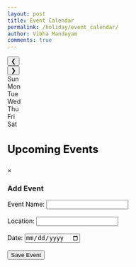 ```yaml
---
layout: post
title: Event Calendar
permalink: /holiday/event_calendar/
author: Vibha Mandayam
comments: true
---
```


<div class="main-content">
    <!-- Calendar on the left -->
    <div class="calendar-container">
        <div class="calendar-header">
            <button id="prev-month">&#10094;</button>
            <div class="month-year" id="month-year"></div>
            <button id="next-month">&#10095;</button>
        </div>
        <div class="calendar-grid">
            <div class="day-name">Sun</div>
            <div class="day-name">Mon</div>
            <div class="day-name">Tue</div>
            <div class="day-name">Wed</div>
            <div class="day-name">Thu</div>
            <div class="day-name">Fri</div>
            <div class="day-name">Sat</div>
        </div>
        <div class="calendar-days" id="calendar-days"></div>
    </div>
    <!-- Sidebar for Upcoming Events on the right -->
    <div class="upcoming-events">
        <h3 style="color: black; font-size: 24px; font-weight: bold;">Upcoming Events</h3>
        <div id="event-list">
            <!-- Event cards will be dynamically populated here -->
        </div>
    </div>
</div>

<!-- Modal for Event Form -->
<div id="eventModal" class="modal">
    <div class="modal-content">
        <span class="close" onclick="closeModal()">&times;</span>
        <h3>Add Event</h3>
        <form id="eventForm">
            <label for="eventName" style="color: black;">Event Name:</label>
            <input type="text" id="eventName" name="eventName" required><br><br>
            <label for="eventLocation" style="color: black;">Location:</label>
            <input type="text" id="eventLocation" name="eventLocation" required><br><br>
            <label for="startDate" style="color: black;">Date:</label>
            <input type="date" id="startDate" name="startDate" required><br><br>
            <button type="submit">Save Event</button>
        </form>
    </div>
</div>

<!-- Link to external styles.css -->
<link rel="stylesheet" href="{{ site.baseurl }}/assets/css/styles.css">
<script type="module">
  import { pythonURI, fetchOptions } from '{{ site.baseurl }}/assets/js/api/config.js';
  console.log("Event Calendar script loaded");
  // Handle the form submission to create a new event
  document.getElementById("eventForm").addEventListener("submit", async function(event) {
    event.preventDefault();
    // Get the date value and adjust for timezone
    const dateInput = document.getElementById("startDate").value;
    const dateObj = new Date(dateInput);
    const timezoneOffset = dateObj.getTimezoneOffset() * 60000;
    const correctedDate = new Date(dateObj.getTime() - timezoneOffset);
    const formattedDate = correctedDate.toISOString().split('T')[0];
    const postData = {
        name: document.getElementById("eventName").value,
        location: document.getElementById("eventLocation").value,
        date: formattedDate,  // Use the corrected date
    };
    console.log("Event Data:", postData);  // Log the event data to check before sending
    const response = await fetch(`${pythonURI}/api/event`, {
        ...fetchOptions,
        method: 'POST',
        headers: { 'Content-Type': 'application/json' },
        body: JSON.stringify(postData)
    });
        if (!response.ok) {
            const errorMessage = await response.text();
            throw new Error(`Failed to add event: ${response.statusText} - ${errorMessage}`);
        }
        const createdEvent = await response.json(); // Assuming API returns the full event
        alert("Event added successfully!");
        // Ensure the event has an ID before pushing it to events
       // Ensure the event has an ID before pushing it to events
        if (createdEvent.id) {
            events.push(createdEvent); 
        } else {
            console.error("Error: Event created but no ID returned from API");
        }
        renderSidebar(events);
        renderCalendar(events);
        closeModal();
    });
  let currentMonth = new Date().getMonth(); // Track the current month
  let events = [];  // Store the events globally
  document.addEventListener('DOMContentLoaded', function() {
      console.log("Base URL:", pythonURI);  // Debugging line
      // Fetch the user ID and then get the events for the user
      getUserId(pythonURI)  // Get user ID first
          .then(userId => {
              if (userId) {
                  getUserEvents(userId)  // Fetch events based on user ID
                      .then(fetchedEvents => {
                          events = fetchedEvents;  // Store events globally
                          renderCalendar(events);  // Pass events to the calendar
                          renderSidebar(events);   // Pass events to the sidebar
                      })
                      .catch(err => console.error("Error fetching events: ", err));
              }
          })
          .catch(err => {
              console.error("Error fetching user ID: ", err);
          });
      // Attach event listeners for month navigation buttons
      document.getElementById('prev-month').addEventListener('click', function() {
          changeMonth(-1);  // Go to the previous month
      });
      document.getElementById('next-month').addEventListener('click', function() {
          changeMonth(1);   // Go to the next month
      });
  });
  // Function to delete an event
    async function deleteEvent(eventId, eventElement) {
        try {
            const confirmDelete = confirm("Are you sure you want to delete this event?");
            if (!confirmDelete) return;
            const response = await fetch(`${pythonURI}/api/event/${eventId}`, {
                ...fetchOptions,
                method: 'DELETE',
                headers: { 'Content-Type': 'application/json' },
            });
            if (!response.ok) {
                const errorMessage = await response.text();
                throw new Error(`Failed to delete event: ${response.statusText} - ${errorMessage}`);
            }
            // Remove the event from the global events array
            events = events.filter(event => event.id !== eventId);
            // Remove the event element from the DOM directly
            if (eventElement) {
                eventElement.remove();
            }
            // Re-render the calendar to update event dots
            renderCalendar(events);
        } catch (error) {
            console.error('Error deleting event:', error.message);
            alert(`Error deleting event: ${error.message}`);
        }
    }
  function getUserId(baseurl) {
      const URL = baseurl + '/api/id';  // Endpoint to get the user info (including user ID)
      return fetch(URL, fetchOptions)
          .then(response => {
              if (response.status !== 200) {
                  console.error("HTTP status code: " + response.status);
                  return null;
              }
              return response.json();
          })
          .then(data => {
              if (data && data.id) {
                  console.log("User ID fetched:", data.id);
                  return data.id;  // Return the user ID
              }
              return null;
          })
          .catch(err => {
              console.error("Error fetching user ID:", err);
              return null;
          });
  }
  function getUserEvents(userId) {
      const URL = pythonURI + '/api/events/user/' + userId;  // Get events for the specific user
      return fetch(URL, fetchOptions)
          .then(response => {
              if (response.status !== 200) {
                  console.error("HTTP status code: " + response.status);
                  return [];
              }
              return response.json();
          })
          .then(events => {
              console.log("Events fetched:", events);
              return events;  // Return the events data
          })
          .catch(err => {
              console.error("Error fetching events:", err);
              return [];
          });
  }
  function renderCalendar(events) {
    const monthNames = ["January", "February", "March", "April", "May", "June", "July", "August", "September", "October", "November", "December"];
    let currentDate = new Date();
    const monthYear = document.getElementById("month-year");
    const calendarDays = document.getElementById("calendar-days");
    // Set the month and year at the top
    monthYear.textContent = `${monthNames[currentMonth]} ${currentDate.getFullYear()}`;
    // Get the first day of the month
    const firstDay = new Date(currentDate.getFullYear(), currentMonth, 1);
    const lastDate = new Date(currentDate.getFullYear(), currentMonth + 1, 0);
    const totalDays = lastDate.getDate();
    // Clear existing days
    calendarDays.innerHTML = "";
    // Fill in the empty cells before the first day
    for (let i = 0; i < firstDay.getDay(); i++) {
        const emptyCell = document.createElement("div");
        emptyCell.classList.add("day");
        calendarDays.appendChild(emptyCell);
    }
    // Fill in the days of the month
    for (let day = 1; day <= totalDays; day++) {
        const dayCell = document.createElement("div");
        dayCell.classList.add("day");
        // Highlight the current day
        if (day === currentDate.getDate() && currentMonth === new Date().getMonth() && currentDate.getFullYear() === new Date().getFullYear()) {
            dayCell.classList.add("current-day");
        }
        // Check if the current day has an event
        const eventDateString = `${currentDate.getFullYear()}-${String(currentMonth + 1).padStart(2, '0')}-${String(day).padStart(2, '0')}`;
        if (events.some(event => event.date === eventDateString)) {
            const dot = document.createElement("span");
            dot.classList.add("event-dot");  // Add a class for styling blue dots
            dayCell.appendChild(dot);
        }
        dayCell.textContent = day;
        // When a day is clicked, open the modal and prefill the date
        dayCell.addEventListener("click", function() {
            openModal(day);
        });
        calendarDays.appendChild(dayCell);
    }
  }
  function renderSidebar(events) {
    const upcomingEventsContainer = document.getElementById("event-list");
    upcomingEventsContainer.innerHTML = "";  // Clear existing events
    const sortedEvents = events.slice().sort((a, b) => new Date(a.date) - new Date(b.date));
    sortedEvents.forEach(event => {
        const eventItem = document.createElement("div");
        eventItem.classList.add("event-item");
        eventItem.style.padding = "15px";
        eventItem.style.border = "1px solid #ddd";
        eventItem.style.marginBottom = "15px";
        eventItem.style.borderRadius = "8px";
        eventItem.style.backgroundColor = "#f9f9f9";
        // Event Name
        const eventName = document.createElement("div");
        eventName.classList.add("event-name");
        eventName.textContent = event.name;
        eventName.style.fontWeight = "bold";
        eventName.style.color = "black";
        // Event Location
        const eventLocation = document.createElement("div");
        eventLocation.classList.add("event-location");
        eventLocation.textContent = event.location;
        eventLocation.style.color = "black";
        // Event Date
        // Replace the date display code with:
        const eventDateObject = new Date(event.date);
        // Adjust for timezone
        const timezoneOffset = eventDateObject.getTimezoneOffset() * 60000;
        const correctedDate = new Date(eventDateObject.getTime() + timezoneOffset);
        eventDate.textContent = correctedDate.toLocaleDateString();
        eventDate.style.color = "black";
        // Delete Button
        const deleteButton = document.createElement("button");
        deleteButton.textContent = "Delete";
        deleteButton.style.backgroundColor = "#ff4d4d";
        deleteButton.style.color = "white";
        deleteButton.style.border = "none";
        deleteButton.style.padding = "5px 10px";
        deleteButton.style.marginTop = "5px";
        deleteButton.style.cursor = "pointer";
        deleteButton.style.borderRadius = "5px";
        // Add event listener for delete action
        deleteButton.addEventListener("click", () => {
            deleteEvent(event.id, eventItem);  // Pass the event's DOM element
        });
        eventItem.appendChild(eventName);
        eventItem.appendChild(eventLocation);
        eventItem.appendChild(eventDate);
        eventItem.appendChild(deleteButton);  // Append delete button
        upcomingEventsContainer.appendChild(eventItem);
    });
}
  function openModal(date) {
    document.getElementById("eventModal").style.display = "block";
    const currentYear = new Date().getFullYear();
    const dateObj = new Date(currentYear, currentMonth, date);
    const timezoneOffset = dateObj.getTimezoneOffset() * 60000;
    const correctedDate = new Date(dateObj.getTime() - timezoneOffset);
    document.getElementById("startDate").value = correctedDate.toISOString().split('T')[0];
}
  function closeModal() {
    document.getElementById("eventModal").style.display = "none";
    document.getElementById("eventForm").reset();
  }
  function changeMonth(direction) {
      currentMonth += direction;
      if (currentMonth < 0) currentMonth = 11;
      if (currentMonth > 11) currentMonth = 0;
      renderCalendar(events);  // Re-render the calendar with the updated month
  }
  window.addEventListener("click", function(event) {
    const modal = document.getElementById("eventModal");
    if (event.target === modal) {
        closeModal();
    }
});
</script>
